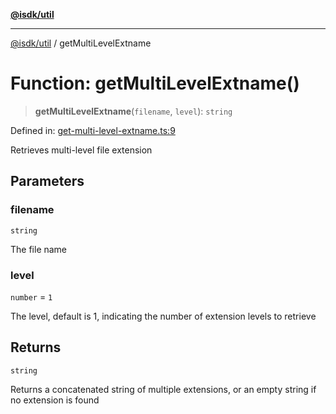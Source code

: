 [**@isdk/util**](../README.md)

***

[@isdk/util](../globals.md) / getMultiLevelExtname

# Function: getMultiLevelExtname()

> **getMultiLevelExtname**(`filename`, `level`): `string`

Defined in: [get-multi-level-extname.ts:9](https://github.com/isdk/util.js/blob/4a17f40c6487cc8186e888c58b4e6268f4dcb357/src/get-multi-level-extname.ts#L9)

Retrieves multi-level file extension

## Parameters

### filename

`string`

The file name

### level

`number` = `1`

The level, default is 1, indicating the number of extension levels to retrieve

## Returns

`string`

Returns a concatenated string of multiple extensions, or an empty string if no extension is found
